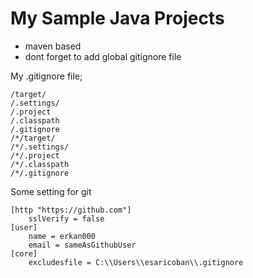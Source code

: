 # My Sample Java Projects

* maven based
* dont forget to add global gitignore file 


My .gitignore file;
```
/target/
/.settings/
/.project
/.classpath
/.gitignore
/*/target/
/*/.settings/
/*/.project
/*/.classpath
/*/.gitignore
```

Some setting for git
```
[http "https://github.com"]
	sslVerify = false
[user]
	name = erkan000
	email = sameAsGithubUser
[core]
	excludesfile = C:\\Users\\esaricoban\\.gitignore
```
